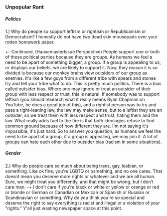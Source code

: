 ### Unpopular Rant

##### Politics
1.) Why do people so support leftism or rightism or Republicanism or Democratism? I honestly do not have two dead skin mousepads over your rotten homework paper.

+- Continued, (HausemasterIssue Perspective) People support one or both of these political parties because they are groups. As humans we feel a need to be apart of something bigger, a group. If a group is appealing to us, or displays our beliefs, we are likely to support it. Now, they reason it is so divided is because our monkey brains view outsiders of our group as enemies. It's like a few guys from a different tribe with spears and stones try and tell your tribe what to do. This is pretty much politics. There is a bias called outsider bias. Where one may ignore or treat an outsider of their group with less respect or trust, this is natural. If somebody was to support leftism (you should research what it really means Ryan Chapman on YouTube, he does a great job of this), and a rightist person was to try and pass a right-leaning law, the law may make sense, but to a leftist they are an outsider, so we treat them with less respect and trust, hating them and the law. What really adds fuel to the fire is that both ideologies refuse to find common ground because of how different they are. I'm not saying it's impossible, it's just hard. So to answer you question, as humans we feel the need to be apart of a group, if a group is appealing, we may join it. A lot of groups can hate each other due to outsider bias (racism in some situations).


##### Gender
2.) Why do people care so much about being trans, gay, lesbian, or something. Like ok fine, you're LGBTQ or osmething, and no one cares. That doesnt mean you deserve more rights or whatever and we are all human. Sure, we might treat you differently, and that might be wrong, but I don't care man.
-+ I don't care if you're black or white or yellow or orange or red or blonde or German or Canadian or Mexican or Spanish or Russian or Scandinavian or something.  Why do you think you're so special and deserve the right to say everything is racist and  illegal or a violation of your "rights." Y'all just wasting newspaper space at this point.
